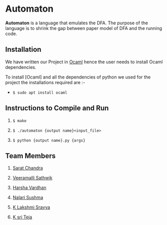 # Automaton

**Automaton** is a  language that emulates the DFA. The purpose of the language is to shrink the gap between paper model of DFA and the running code.

## Installation  

We have written our Project in [Ocaml](https://ocaml.org/) hence the user needs to install Ocaml dependencies.  


 To install [Ocaml] and all the dependencies of python we used for the project the installations required are :-

* ```$ sudo apt install ocaml```


## Instructions to Compile and Run

1. ```$ make```  

2. ```$ ./automaton {output name}<input_file>```  

3. ```$ python {output name}.py {args}```

  
## Team Members  

1. [Sarat Chandra](https://github.com/sarat225)  

2. [Veeramalli Sathwik](https://github.com/sathwik22)  

3. [Harsha Vardhan](https://github.com/har2001)  

4. [Nalari Sushma](https://github.com/Sushma1111)  

5. [K Lakshmi Sravya](https://github.com/sravya2707)

6. [K sri Teja](https://github.com/Sriteja14)
